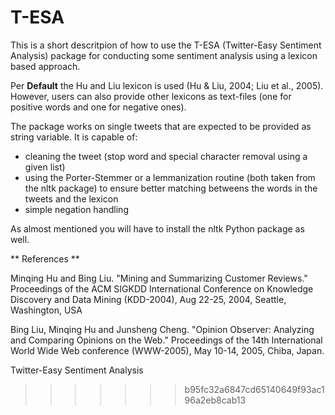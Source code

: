 # T-ESA

This is a short descritpion of how to use the T-ESA (Twitter-Easy Sentiment Analysis)
package for conducting some sentiment analysis using a lexicon based approach.

Per **Default** the Hu and Liu lexicon is used (Hu & Liu, 2004; Liu et al., 2005).
However, users can also provide other lexicons as text-files (one for positive words
and one for negative ones).

The package works on single tweets that are expected to be provided as string variable.
It is capable of:

- cleaning the tweet (stop word and special character removal using a given list)
- using the Porter-Stemmer or a lemmanization routine (both taken from the nltk
package) to ensure better matching betweens the words in the tweets and the lexicon
- simple negation handling

As almost mentioned you will have to install the nltk Python package as well.

** References **

Minqing Hu and Bing Liu. "Mining and Summarizing Customer Reviews." 
       Proceedings of the ACM SIGKDD International Conference on Knowledge 
       Discovery and Data Mining (KDD-2004), Aug 22-25, 2004, Seattle, 
       Washington, USA

 Bing Liu, Minqing Hu and Junsheng Cheng. "Opinion Observer: Analyzing 
       and Comparing Opinions on the Web." Proceedings of the 14th 
       International World Wide Web conference (WWW-2005), May 10-14, 
       2005, Chiba, Japan.

Twitter-Easy Sentiment Analysis
>>>>>>> b95fc32a6847cd65140649f93ac196a2eb8cab13
